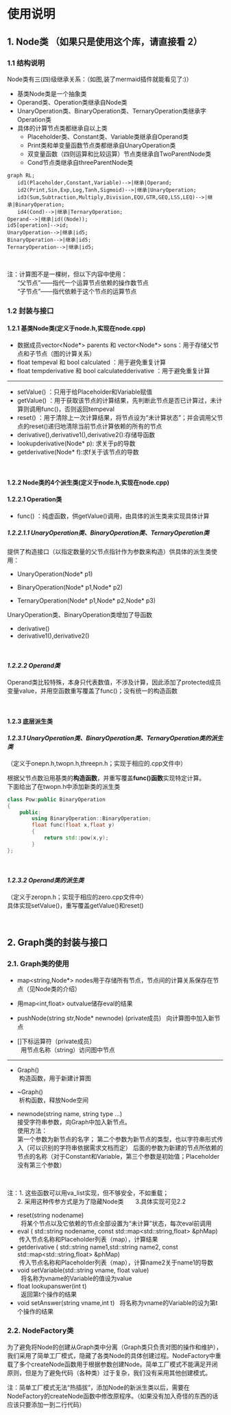 # 使用说明

## 1. Node类 （如果只是使用这个库，请直接看 2）

### 1.1 结构说明
Node类有三(四)级继承关系：（如图,装了mermaid插件就能看见了:)）
+ 基类Node类是一个抽象类
+ Operand类、Operation类继承自Node类
+ UnaryOperation类、BinaryOperation类、TernaryOperation类继承字Operation类
+ 具体的计算节点类都继承自以上类
  + Placeholder类、Constant类、Variable类继承自Operand类
  + Print类和单变量函数节点类都继承自UnaryOperation类
  + 双变量函数（四则运算和比较运算）节点类继承自TwoParentNode类
  + Cond节点类继承自threeParentNode类



```mermaid
graph RL;  
　　id1(Placeholder,Constant,Variable)-->|继承|Operand;    
　　id2(Print,Sin,Exp,Log,Tanh,Sigmoid)-->|继承|UnaryOperation;  
　　id3(Sum,Subtraction,Multiply,Division,EQU,GTR,GEQ,LSS,LEQ)-->|继承|BinaryOperation;  
　　id4(Cond)-->|继承|TernaryOperation;  
Operand-->|继承|id((Node));
id5[operation]-->id;
UnaryOperation-->|继承|id5;
BinaryOperation-->|继承|id5;
TernaryOperation-->|继承|id5;
```
<br/>


注：计算图不是一棵树，但以下内容中使用：  
 &nbsp;  &nbsp;  &nbsp; “父节点”——指代一个运算节点依赖的操作数节点  
 &nbsp;  &nbsp;  &nbsp; “子节点”——指代依赖于这个节点的运算节点
 
### 1.2 封装与接口
#### 1.2.1 基类Node类(定义于node.h,实现在node.cpp)
   + 数据成员vector<Node*> parents 和 vector<Node*> sons：用于存储父节点和子节点（图的计算关系）
   + float tempeval 和 bool calculated ：用于避免重复计算 
   + float tempderivative 和 bool calculatedderivative ：用于避免重复计算 

  ***
   + setValue() ：只用于给Placeholder和Variable赋值
   + getValue() ：用于获取该节点的计算结果，先判断此节点是否已计算过，未计算则调用func()，否则返回tempeval
   + reset() ：用于清除上一次计算结果，将节点设为“未计算状态”；并会调用父节点的reset()递归地清除当前节点计算依赖的所有的节点
   + derivative(),derivative1(),derivative2():存储导函数
   + lookupderivative(Node* p): 求关于p的导数
   + getderivative(Node* f):求f关于该节点的导数
 

<br/>
   

#### 1.2.2 Node类的4个派生类(定义于node.h,实现在node.cpp)
#### 1.2.2.1 Operation类
  + func() ：纯虚函数，供getValue()调用，由具体的派生类来实现具体计算
##### *1.2.2.1.1 UnaryOperation类、BinaryOperation类、TernaryOperation类*
  提供了构造接口（以指定数量的父节点指针作为参数来构造）供具体的派生类使用： 

  + UnaryOperation(Node* p1)   

  + BinaryOperation(Node* p1,Node* p2) 

  + TernaryOperation(Node* p1,Node* p2,Node* p3)

  UnaryOperation类、BinaryOperation类增加了导函数

  + derivative()
  + derivative1(),derivative2()
  
<br/>

#### *1.2.2.2 Operand类*
Operand类比较特殊，本身只代表数值，不涉及计算，因此添加了protected成员变量value，并用空函数重写覆盖了func()；没有统一的构造函数

<br/>

#### 1.2.3 底层派生类
#### *1.2.3.1 UnaryOperation类、BinaryOperation类、TernaryOperation类的派生类*  
（定义于onepn.h,twopn.h,threepn.h；实现于相应的.cpp文件中）  

根据父节点数沿用基类的**构造函数**，并重写覆盖**func()函数**实现特定计算。  
下面给出了在twopn.h中添加新类的派生类  

```C++
class Pow:public BinaryOperation
{  
	public:
		using BinaryOperation::BinaryOperation;
		float func(float x,float y)
		{
			return std::pow(x,y);
		}
};
```  
<br/>

#### *1.2.3.2 Operand类的派生类*    
（定义于zeropn.h；实现于相应的zero.cpp文件中）  
具体实现setValue()，重写覆盖getValue()和reset()

  
  <br/>

  ## 2. Graph类的封装与接口
  ### 2.1. Graph类的使用
  + map\<string,Node*> nodes用于存储所有节点，节点间的计算关系保存在节点（见Node类的介绍）
  
  
  + 用map\<int,float> outvalue储存eval的结果  
  + pushNode(string str,Node* newnode) (private成员) 
  &nbsp; 向计算图中加入新节点  
  
  + []下标运算符（private成员）  
  &nbsp; 用节点名称（string）访问图中节点
  ---
  + Graph()  
&nbsp;构造函数，用于新建计算图  

  + ~Graph()  
&nbsp;析构函数，释放Node空间  

  + newnode(string name, string type ...)&nbsp;  
  接受字符串参数，向Graph中加入新节点。  
  使用方法：  
  第一个参数为新节点的名字；
  第二个参数为新节点的类型，也以字符串形式传入（可以识别的字符串依据需求文档而定）
  后面的参数为新建的节点所依赖的节点的名称（对于Constant和Variable，第三个参数是初始值；Placeholder没有第三个参数）
  <br/>  

  注：1. 这些函数可以用va_list实现，但不够安全，不如重载；  
  &nbsp;  &nbsp;  &nbsp;  2. 采用这种传参方式是为了隐藏Node类
  &nbsp;  &nbsp;  &nbsp;  3.具体实现可见2.2




  + reset(string nodename)  
  &nbsp; 将某个节点以及它依赖的节点全部设置为“未计算”状态，每次eval前调用  
  + eval ( std::string nodename, const std::map\<std::string,float> &phMap)   
  &nbsp;传入节点名称和Placeholder列表（map），计算结果
  + getderivative ( std::string name1,std::string name2, const std::map\<std::string,float> &phMap)   
  &nbsp;传入节点名称和Placeholder列表（map），计算name2关于name1的导数
  + void setVariable(std::string vname, float value)  
  &nbsp; 将名称为vname的Variable的值设为value
  + float lookupanswer(int t)  
  &nbsp; 返回第t个操作的结果
  + void setAnswer(string vname,int t)
  &nbsp; 将名称为vname的Variable的设为第t个操作的结果


### 2.2. NodeFactory类  
为了避免将Node的创建从Graph类中分离（Graph类只负责对图的操作和维护），我们采用了简单工厂模式，隐藏了各类Node的具体创建过程。NodeFactory中重载了多个createNode函数用于根据参数创建Node。简单工厂模式不能满足开闭原则，但是为了避免代码（各种类）过于复杂，我们没有采用其他创建模式。  

注：简单工厂模式无法“热插拔”，添加Node的新派生类以后，需要在NodeFactory的createNode函数中修改原程序。（如果没有加入奇怪的东西的话应该只要添加一到二行代码）